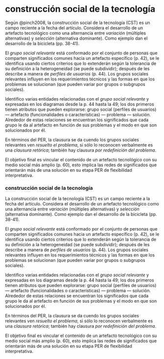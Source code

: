 # construcción social de la tecnología
Según @pinch2008, la construcción social de la tecnología (CST) es un campo reciente a la fecha del artículo. Considera el desarrollo de un artefacto tecnológico como una alternancia entre *variación* (múltiples alternativas) y *selección* (alternativa dominante). Como ejemplo dan el desarrollo de la bicicleta (pp. 38-41).

El *grupo social relevante* está conformado por el conjunto de personas que comparten significados comunes hacia un artefacto específico (p. 42), se le identifica usando ciertos criterios que lo extenderán según la tolerancia de su definición a la heterogeneidad (se puede subdividir); después de les describe a manera de *perfiles de usuarios* (p. 44). Los grupos sociales relevantes influyen en los requerimientos técnicos y las formas en que los problemas se solucionan (que pueden variar por grupos o subgrupos sociales).

Identifico varias entidades relacionadas con el *grupo social relevante* y expresadas en los diagramas desde la p. 44 hasta la 49; los dos primeros tienen atributos que pueden explorarse: grupo social (perfiles de usuarios) — artefacto (funcionalidades o características) — problema — solución. Alrededor de estas relaciones se encuentran los significados que cada grupo le da al artefacto en función de sus problemas y el modo en que son solucionados por él.

En términos del PER, la clausura se da cuendo los grupos sociales relevantes ven *resuelto el problema*, si sólo lo reconocen verbalmente es una *clausura retórica*; también hay clausura *por redefinición del problema*.

El objetivo final es vincular el contenido de un artefacto 
tecnológico con su medio social más amplio (p. 60), esto implica las redes de significados que orientarán más de una solución en su etapa PER de flexibilidad interpretativa.


### construcción social de la tecnología
La construcción social de la tecnología (CST) es un campo reciente a la fecha del artículo. Considera el desarrollo de un artefacto tecnológico como una alternancia entre *variación* (múltiples alternativas) y *selección* (alternativa dominante). Como ejemplo dan el desarrollo de la bicicleta (pp. 38-41).

El *grupo social relevante* está conformado por el conjunto de personas que comparten significados comunes hacia un artefacto específico (p. 42), se le identifica usando ciertos criterios que lo extenderán según la tolerancia de su definición a la heterogeneidad (se puede subdividir); después de les describe a manera de *perfiles de usuarios* (p. 44). Los grupos sociales relevantes influyen en los requerimientos técnicos y las formas en que los problemas se solucionan (que pueden variar por grupos o subgrupos sociales).

Identifico varias entidades relacionadas con el *grupo social relevante* y expresadas en los diagramas desde la p. 44 hasta la 49; los dos primeros tienen atributos que pueden explorarse: grupo social (perfiles de usuarios) — artefacto (funcionalidades o características) — problema — solución. Alrededor de estas relaciones se encuentran los significados que cada grupo le da al artefacto en función de sus problemas y el modo en que son solucionados por él.

En términos del PER, la clausura se da cuendo los grupos sociales relevantes ven *resuelto el problema*, si sólo lo reconocen verbalmente es una *clausura retórica*; también hay clausura *por redefinición del problema*.

El objetivo final es vincular el contenido de un artefacto 
tecnológico con su medio social más amplio (p. 60), esto implica las redes de significados que orientarán más de una solución en su etapa PER de flexibilidad interpretativa.
